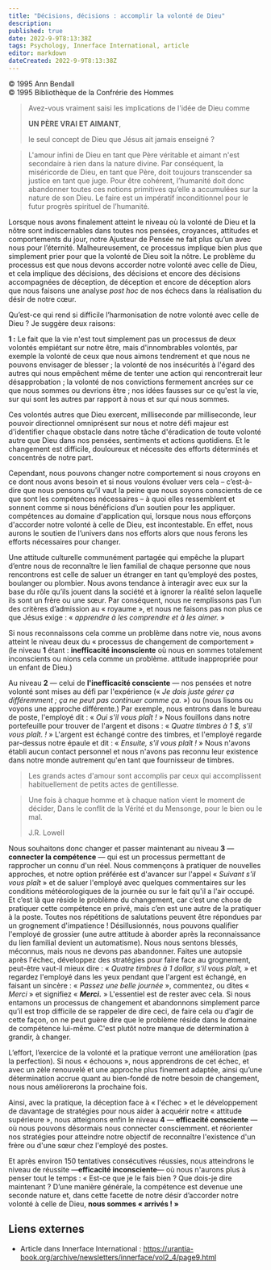 ```yaml
---
title: "Décisions, décisions : accomplir la volonté de Dieu"
description: 
published: true
date: 2022-9-9T8:13:38Z
tags: Psychology, Innerface International, article
editor: markdown
dateCreated: 2022-9-9T8:13:38Z
---
```


<p class="v-card v-sheet theme--light gray lighten-3 px-2">© 1995 Ann Bendall<br>© 1995 Bibliothèque de la Confrérie des Hommes</p>


> Avez-vous vraiment saisi les implications de l'idée de Dieu comme
> 
> **UN PÈRE VRAI ET AIMANT**,
> 
> le seul concept de Dieu que Jésus ait jamais enseigné ?

> L'amour infini de Dieu en tant que Père véritable et aimant n'est secondaire à rien dans la nature divine. Par conséquent, la miséricorde de Dieu, en tant que Père, doit toujours transcender sa justice en tant que juge. Pour être cohérent, l’humanité doit donc abandonner toutes ces notions primitives qu’elle a accumulées sur la nature de son Dieu. Le faire est un impératif inconditionnel pour le futur progrès spirituel de l’humanité.

Lorsque nous avons finalement atteint le niveau où la volonté de Dieu et la nôtre sont indiscernables dans toutes nos pensées, croyances, attitudes et comportements du jour, notre Ajusteur de Pensée ne fait plus qu’un avec nous pour l’éternité. Malheureusement, ce processus implique bien plus que simplement prier pour que la volonté de Dieu soit la nôtre. Le problème du processus est que nous devons accorder notre volonté avec celle de Dieu, et cela implique des décisions, des décisions et encore des décisions accompagnées de déception, de déception et encore de déception alors que nous faisons une analyse _post hoc_ de nos échecs dans la réalisation du désir de notre cœur. 

Qu’est-ce qui rend si difficile l’harmonisation de notre volonté avec celle de Dieu ? Je suggère deux raisons:

**1 :** Le fait que la vie n'est tout simplement pas un processus de deux volontés empiétant sur notre être, mais d'innombrables volontés, par exemple la volonté de ceux que nous aimons tendrement et que nous ne pouvons envisager de blesser ; la volonté de nos insécurités à l'égard des autres qui nous empêchent même de tenter une action qui rencontrerait leur désapprobation ; la volonté de nos convictions fermement ancrées sur ce que nous sommes ou devrions être ; nos idées fausses sur ce qu'est la vie, sur qui sont les autres par rapport à nous et sur qui nous sommes.

Ces volontés autres que Dieu exercent, milliseconde par milliseconde, leur pouvoir directionnel omniprésent sur nous et notre défi majeur est d'identifier chaque obstacle dans notre tâche d'éradication de toute volonté autre que Dieu dans nos pensées, sentiments et actions quotidiens. Et le changement est difficile, douloureux et nécessite des efforts déterminés et concentrés de notre part.

Cependant, nous pouvons changer notre comportement si nous croyons en ce dont nous avons besoin et si nous voulons évoluer vers cela – c’est-à-dire que nous pensons qu’il vaut la peine que nous soyons conscients de ce que sont les compétences nécessaires – à quoi elles ressemblent et sonnent comme si nous bénéficions d’un soutien pour les appliquer. compétences au domaine d'application qui, lorsque nous nous efforçons d'accorder notre volonté à celle de Dieu, est incontestable. En effet, nous aurons le soutien de l’univers dans nos efforts alors que nous ferons les efforts nécessaires pour changer.

Une attitude culturelle communément partagée qui empêche la plupart d’entre nous de reconnaître le lien familial de chaque personne que nous rencontrons est celle de saluer un étranger en tant qu’employé des postes, boulanger ou plombier. Nous avons tendance à interagir avec eux sur la base du rôle qu’ils jouent dans la société et à ignorer la réalité selon laquelle ils sont un frère ou une sœur. Par conséquent, nous ne remplissons pas l’un des critères d’admission au « royaume », et nous ne faisons pas non plus ce que Jésus exige : « _apprendre à les comprendre et à les aimer._ »

Si nous reconnaissons cela comme un problème dans notre vie, nous avons atteint le niveau deux du « processus de changement de comportement » (le niveau **1** étant : **inefficacité inconsciente** où nous en sommes totalement inconscients ou nions cela comme un problème. attitude inappropriée pour un enfant de Dieu.)

Au niveau **2** — celui de **l'inefficacité consciente** — nos pensées et notre volonté sont mises au défi par l'expérience (« _Je dois juste gérer ça différemment ; ça ne peut pas continuer comme ça._ ») ou (nous lisons ou voyons une approche différente.) Par exemple, nous entrons dans le bureau de poste, l'employé dit : « _Oui s'il vous plaît !_ » Nous fouillons dans notre portefeuille pour trouver de l'argent et disons : « _Quatre timbres à 1 $, s'il vous plaît. !_ » L'argent est échangé contre des timbres, et l'employé regarde par-dessus notre épaule et dit : « _Ensuite, s'il vous plaît !_ » Nous n'avons établi aucun contact personnel et nous n'avons pas reconnu leur existence dans notre monde autrement qu'en tant que fournisseur de timbres. 

> Les grands actes d'amour sont accomplis par ceux qui accomplissent habituellement de petits actes de gentillesse.

> Une fois à chaque homme et à chaque nation vient
> le moment de décider,
> Dans le conflit de la Vérité et du Mensonge,
> pour le bien ou le mal.
>
> J.R. Lowell

Nous souhaitons donc changer et passer maintenant au niveau **3** — **connecter la compétence** — qui est un processus permettant de rapprocher un connu d'un réel. Nous commençons à pratiquer de nouvelles approches, et notre option préférée est d'avancer sur l'appel « _Suivant s'il vous plaît_ » et de saluer l'employé avec quelques commentaires sur les conditions météorologiques de la journée ou sur le fait qu'il a l'air occupé. Et c’est là que réside le problème du changement, car c’est une chose de pratiquer cette compétence en privé, mais c’en est une autre de la pratiquer à la poste. Toutes nos répétitions de salutations peuvent être répondues par un grognement d'impatience ! Désillusionnés, nous pouvons qualifier l'employé de grossier (une autre attitude à aborder après la reconnaissance du lien familial devient un automatisme). Nous nous sentons blessés, méconnus, mais nous ne devons pas abandonner. Faites une autopsie après l'échec, développez des stratégies pour faire face au grognement, peut-être vaut-il mieux dire : « _Quatre timbres à 1 dollar, s'il vous plaît,_ » et regardez l'employé dans les yeux pendant que l'argent est échangé, en faisant un sincère : « _Passez une belle journée_ », commentez, ou dites « _Merci_ » et signifiez « ***Merci.*** » L'essentiel est de rester avec cela. Si nous entamons un processus de changement et abandonnons simplement parce qu’il est trop difficile de se rappeler de dire ceci, de faire cela ou d’agir de cette façon, on ne peut guère dire que le problème réside dans le domaine de compétence lui-même. C'est plutôt notre manque de détermination à grandir, à changer.

L’effort, l’exercice de la volonté et la pratique verront une amélioration (pas la perfection). Si nous « échouons », nous apprendrons de cet échec, et avec un zèle renouvelé et une approche plus finement adaptée, ainsi qu’une détermination accrue quant au bien-fondé de notre besoin de changement, nous nous améliorerons la prochaine fois.

Ainsi, avec la pratique, la déception face à « l'échec » et le développement de davantage de stratégies pour nous aider à acquérir notre « attitude supérieure », nous atteignons enfin le niveau **4** — **efficacité consciente** — où nous pouvons désormais nous connecter consciemment. et réorienter nos stratégies pour atteindre notre objectif de reconnaître l'existence d'un frère ou d'une sœur chez l'employé des postes.

Et après environ 150 tentatives consécutives réussies, nous atteindrons le niveau de réussite —**efficacité inconsciente**— où nous n'aurons plus à penser tout le temps : « Est-ce que je le fais bien ? Que dois-je dire maintenant ? D’une manière générale, la compétence est devenue une seconde nature et, dans cette facette de notre désir d’accorder notre volonté à celle de Dieu, **nous sommes « arrivés ! »**

## Liens externes

- Article dans Innerface International : https://urantia-book.org/archive/newsletters/innerface/vol2_4/page9.html




